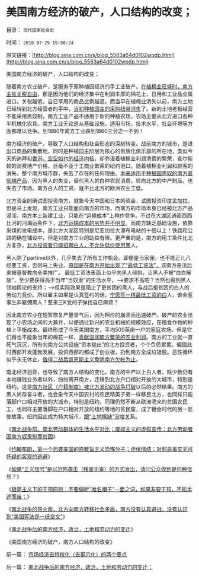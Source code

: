 # 美国南方经济的破产，人口结构的改变；

目录： `现代国家社会史` 

时间： `2016-07-29 19:58:24` 

原文链接：[http://blog.sina.com.cn/s/blog_5563a64d0102wpdp.html](http://blog.sina.com.cn/s/blog_5563a64d0102wpdp.html)

美国南方经济的破产，人口结构的改变；

随着南方农业破产，是服务于原种植园经济的手工业破产。[在植棉业旺盛时，南方主张关税自由](../../../2011/5/22/美国南方的（黑奴＋植棉业）是发达的特异型经济.md)，那是因为他们的经济集中在利润丰厚的棉花上，日用和工业品全属进口。关税越低，自已享用的商品比例越高。而当早在植棉业消失以前，南方土地已经转到北方经营者的手中，[当初种植园主的采购纽带消失](../../../2016/7/21/南北战争前，南方白人的生活和劳动形态；.md)了。新的土地老板经营不能采用黑奴制，南方工业产品不适用于新的种植农场，农场主要从北方进口各种半机械化农具。南方工业无论是从基础设施，适用市场，技术水平，社会环境等方面都难以竞争。到1880年南方工业跌到1860三分之一不到！

南方经济的破产，导致了人口结构和社会形态的深刻转变。战前南方的城市，是进出口商品的集散地，同时是种植园主阶层为核心的贵族化俱乐部的所在地，类似今天的迪拜和[香港。空空如也的经济内核](../../../2011/1/21/香港模式和日本鬼子“人肉开采”.md)，却弥漫着植棉业利润消费的繁荣，查尔斯顿的消费地产价格，丝毫不亚于工商业繁荣的纽约港口。随着植棉业利润和顾客的消失，整个南方城市群，失去了存在的任何理由。[本来适用于种植园黑奴的南方甚低端产品](../../../2016/7/19/美国南方种植园的历史场景，黑奴日常生活形态；.md)，因为黑人的失业，替代黑人的白种农民消费，转向北方的中产制品，也失去了市场。南方白人的工资，就不比北方的欧洲农业工低。

北方资金的确试图投资南方，就象今天中国和日本的资金，试图投资印度孟加拉。但是马上发现，南方工业只能面向南方的市场，而南方的市场本身已经被北方产品浸淫。南方本土新建工业，只能在“运输成本”上稍作竞争。不过在大湖区通密西西比河的河海运条件下，[北方运输成本的劣势并不明显](../../../2011/9/20/忽视远洋成本是历史学界普遍错误.md)。而南方缺乏基础设施，依靠采煤的发电成本，是北方大湖区特别是尼亚加拉大瀑布电站的十倍以上！铁路和公路的确在铺设中，但是对南方工业的助益有限。更严重的是，南方的用工条件比北方复杂，[北方投资者只能招聘白人，不允许低价使用黑](../../../2014/4/10/“最低工资标准”等价于“加税，失业，劫贫济富”.md)人。

黑人除了partime以外，几乎失去了所有工作机会。即便是当家佣，也不能正儿八经要工资，否则马上失业。[原因是在南方开始出现了“最低工资法”，](../../../2014/11/12/国民收入定律“就业先于工资，失业重于减薪”.md)该南方恶法后来被基督教向全美推广。
最低工资法表面上似乎向黑人倾斜，让黑人不被“白白解放”，至少要获得高于当年“当奴隶”的生活水平，——>要求不高吧？当然也得到黑人领袖舆论的支持；——>但实际效果是阻止了更贫困的黑人，与战后挺贫困的白人的劳动力竞价。所以雇主如果是认真签约的话，[宁愿签一样最低工资的白](../../../2014/3/18/“民工荒，工资涨”到底造假在那里？户籍制度所谓的歧视；.md)人，谁会惹事生非雇佣黑人？惹来三K党的子弹找自已麻烦？

因此南方农业在短暂恢复产量景气后，因为棉价的崩溃而迅速破产。破产的农业出现了小农场之间的大兼并，以便通过新兴的农业机械的规模效应，在粮食作物的种植上平衡成本。最终形成了今天美国南方，平均500英亩一户的家庭农场。但是它们再也不能象当年的棉花一样，[贡献滋润南方繁荣的农业利润](../../../2016/7/23/南北战争前，南北劳动群体的生活水平对比；.md)。南方的工业就一直死气沉沉，所有向南方公共设施“资本输出”的北方投资者，个个负债累累。偏偏此时西部开发蓬勃发展，投资西部的都成了创业板，扔到南方全成垃圾股。恶性循环似乎永无休止，[值得二战后凯恩斯主义免除南方欠帐为止](../../../2011/6/24/凯恩斯主义到底是对的还是错的？.md)。

南北经济迥异，也导致了南方人结构的变化。南方的中产以上白人者，除少数仍有本地赚钱业务者以外，纷纷离开南方，迁移到北方户口相对开放的大城市，特别是纽约。这是[南方社区（户籍制度）被北方发动的战争打破](../../../2016/7/20/南北战争原因不是奴隶制，南方社会远比北方平和；.md)以后的必然结果。南方的黑人尚存奋斗者，也会象今天中国农村的农民精英子弟一样移民北方，也同样只能落脚户口相对开放的大城市，特别是纽约。同理仍然不断从欧洲涌来的贫困农民工，也同样主要落脚在户口相对开放的纽约等地的贫民窟，成了镀金时代的另一悲惨故事。纽约因此成为特大城市，[跟“土地稀缺”没啥关](../../../2008/8/4/楼市硬需求完全不存在.md)系。

《[南北战争前，南北劳动群体的生活水平对比；废奴主义的虚假宣传：北方劳动者因南方奴隶制而贫困](../../../2016/7/23/南北战争前，南北劳动群体的生活水平对比；.md)》

《[约翰布朗，第一个恐袭美国的原教旨主义恐怖分子；虎伥情结：对邪恶事实无可怀疑的客观的逃避](../../../2016/7/24/虎伥情结，第一个恐袭美国的原教旨主义恐怖分子.md)》

《[如果“正义信号”是以恐怖袭击（残害无辜）的方式发出，请问公众收到是何种信号](../../../2016/7/25/恐怖袭击的“正义”和第零法则，无辜者鲜血向公众发出的信号；.md)？》

《[极简主义下的干预原则：不要偏听“唯名帽子”一面之词，如果非要干预，不能半途而废；](../../../2016/7/26/“干涉内政”很难奏效，也不可能是极简要点.md)》

《[南北战争的导火索，北方向南方转移社会矛盾，南方没有认真避战，没有认识到“美国宪法是一纸空文”](../../../2016/7/27/南北战争的原因，在于美国宪法，本质是一纸空文.md)》

《[南北战争后的南方经济，政治，土地和劳动力的变迁](../../../2016/7/28/南北战争后的南方经济，政治，土地和劳动力的变迁；.md)》

《美国南方经济的破产，南方人口结构的改变》

前一篇： [市场经济去特权化（去钢穴化）的两个要点](../../../2016/8/1/市场经济去特权化（去钢穴化）的两个要点.md)

后一篇： [南北战争后的南方经济，政治，土地和劳动力的变迁；](../../../2016/7/28/南北战争后的南方经济，政治，土地和劳动力的变迁；.md)


